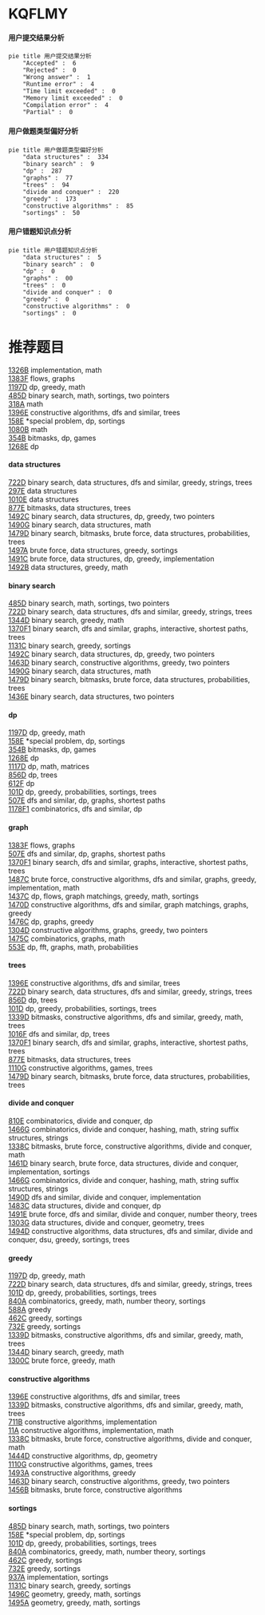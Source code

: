 # KQFLMY
<!-- tabs:start -->
#### **用户提交结果分析**

```mermaid
pie title 用户提交结果分析
    "Accepted" :  6
    "Rejected" :  0
    "Wrong answer" :  1
    "Runtime error" :  4
    "Time limit exceeded" :  0
    "Memory limit exceeded" :  0
    "Compilation error" :  4
    "Partial" :  0
```
#### **用户做题类型偏好分析**

```mermaid
pie title 用户做题类型偏好分析
    "data structures" :  334
    "binary search" :  9
    "dp" :  287
    "graphs" :  77
    "trees" :  94
    "divide and conquer" :  220
    "greedy" :  173
    "constructive algorithms" :  85
    "sortings" :  50
```
#### **用户错题知识点分析**

```mermaid
pie title 用户错题知识点分析
    "data structures" :  5
    "binary search" :  0
    "dp" :  0
    "graphs" :  00
    "trees" :  0
    "divide and conquer" :  0
    "greedy" :  0
    "constructive algorithms" :  0
    "sortings" :  0
```
<!-- tabs:end -->
# 推荐题目
[1326B](http://codeforces.com/problemset/problem/1326/B)		implementation,
                        math		  
[1383F](http://codeforces.com/problemset/problem/1383/F)		flows,
                        graphs		  
[1197D](http://codeforces.com/problemset/problem/1197/D)		dp,
                        greedy,
                        math		  
[485D](https://codeforces.com/contest/485/problem/D)		binary search,
                        math,
                        sortings,
                        two pointers		  
[318A](http://codeforces.com/problemset/problem/318/A)		math		  
[1396E](http://codeforces.com/problemset/problem/1396/E)		constructive algorithms,
                        dfs and similar,
                        trees		  
[158E](http://codeforces.com/problemset/problem/158/E)		*special problem,
                        dp,
                        sortings		  
[1080B](http://codeforces.com/problemset/problem/1080/B)		math		  
[354B](http://codeforces.com/problemset/problem/354/B)		bitmasks,
                        dp,
                        games		  
[1268E](http://codeforces.com/problemset/problem/1268/E)		dp		  
<!-- tabs:start -->
#### **data structures**
[722D](http://codeforces.com/problemset/problem/722/D)		binary search,
                        data structures,
                        dfs and similar,
                        greedy,
                        strings,
                        trees		  
[297E](http://codeforces.com/problemset/problem/297/E)		data structures		  
[1010E](http://codeforces.com/problemset/problem/1010/E)		data structures		  
[877E](http://codeforces.com/problemset/problem/877/E)		bitmasks,
                        data structures,
                        trees		  
[1492C](http://codeforces.com/problemset/problem/1492/C)		binary search,
                        data structures,
                        dp,
                        greedy,
                        two pointers		  
[1490G](http://codeforces.com/problemset/problem/1490/G)		binary search,
                        data structures,
                        math		  
[1479D](http://codeforces.com/problemset/problem/1479/D)		binary search,
                        bitmasks,
                        brute force,
                        data structures,
                        probabilities,
                        trees		  
[1497A](http://codeforces.com/problemset/problem/1497/A)		brute force,
                        data structures,
                        greedy,
                        sortings		  
[1491C](http://codeforces.com/problemset/problem/1491/C)		brute force,
                        data structures,
                        dp,
                        greedy,
                        implementation		  
[1492B](http://codeforces.com/problemset/problem/1492/B)		data structures,
                        greedy,
                        math		  
#### **binary search**
[485D](https://codeforces.com/contest/485/problem/D)		binary search,
                        math,
                        sortings,
                        two pointers		  
[722D](http://codeforces.com/problemset/problem/722/D)		binary search,
                        data structures,
                        dfs and similar,
                        greedy,
                        strings,
                        trees		  
[1344D](http://codeforces.com/problemset/problem/1344/D)		binary search,
                        greedy,
                        math		  
[1370F1](http://codeforces.com/problemset/problem/1370/F1)		binary search,
                        dfs and similar,
                        graphs,
                        interactive,
                        shortest paths,
                        trees		  
[1131C](http://codeforces.com/problemset/problem/1131/C)		binary search,
                        greedy,
                        sortings		  
[1492C](http://codeforces.com/problemset/problem/1492/C)		binary search,
                        data structures,
                        dp,
                        greedy,
                        two pointers		  
[1463D](http://codeforces.com/problemset/problem/1463/D)		binary search,
                        constructive algorithms,
                        greedy,
                        two pointers		  
[1490G](http://codeforces.com/problemset/problem/1490/G)		binary search,
                        data structures,
                        math		  
[1479D](http://codeforces.com/problemset/problem/1479/D)		binary search,
                        bitmasks,
                        brute force,
                        data structures,
                        probabilities,
                        trees		  
[1436E](http://codeforces.com/problemset/problem/1436/E)		binary search,
                        data structures,
                        two pointers		  
#### **dp**
[1197D](http://codeforces.com/problemset/problem/1197/D)		dp,
                        greedy,
                        math		  
[158E](http://codeforces.com/problemset/problem/158/E)		*special problem,
                        dp,
                        sortings		  
[354B](http://codeforces.com/problemset/problem/354/B)		bitmasks,
                        dp,
                        games		  
[1268E](http://codeforces.com/problemset/problem/1268/E)		dp		  
[1117D](http://codeforces.com/problemset/problem/1117/D)		dp,
                        math,
                        matrices		  
[856D](http://codeforces.com/problemset/problem/856/D)		dp,
                        trees		  
[612F](http://codeforces.com/problemset/problem/612/F)		dp		  
[101D](http://codeforces.com/problemset/problem/101/D)		dp,
                        greedy,
                        probabilities,
                        sortings,
                        trees		  
[507E](http://codeforces.com/problemset/problem/507/E)		dfs and similar,
                        dp,
                        graphs,
                        shortest paths		  
[1178F1](http://codeforces.com/problemset/problem/1178/F1)		combinatorics,
                        dfs and similar,
                        dp		  
#### **graph**
[1383F](http://codeforces.com/problemset/problem/1383/F)		flows,
                        graphs		  
[507E](http://codeforces.com/problemset/problem/507/E)		dfs and similar,
                        dp,
                        graphs,
                        shortest paths		  
[1370F1](http://codeforces.com/problemset/problem/1370/F1)		binary search,
                        dfs and similar,
                        graphs,
                        interactive,
                        shortest paths,
                        trees		  
[1487C](http://codeforces.com/problemset/problem/1487/C)		brute force,
                        constructive algorithms,
                        dfs and similar,
                        graphs,
                        greedy,
                        implementation,
                        math		  
[1437C](http://codeforces.com/problemset/problem/1437/C)		dp,
                        flows,
                        graph matchings,
                        greedy,
                        math,
                        sortings		  
[1470D](http://codeforces.com/problemset/problem/1470/D)		constructive algorithms,
                        dfs and similar,
                        graph matchings,
                        graphs,
                        greedy		  
[1476C](http://codeforces.com/problemset/problem/1476/C)		dp,
                        graphs,
                        greedy		  
[1304D](http://codeforces.com/problemset/problem/1304/D)		constructive algorithms,
                        graphs,
                        greedy,
                        two pointers		  
[1475C](http://codeforces.com/problemset/problem/1475/C)		combinatorics,
                        graphs,
                        math		  
[553E](http://codeforces.com/problemset/problem/553/E)		dp,
                        fft,
                        graphs,
                        math,
                        probabilities		  
#### **trees**
[1396E](http://codeforces.com/problemset/problem/1396/E)		constructive algorithms,
                        dfs and similar,
                        trees		  
[722D](http://codeforces.com/problemset/problem/722/D)		binary search,
                        data structures,
                        dfs and similar,
                        greedy,
                        strings,
                        trees		  
[856D](http://codeforces.com/problemset/problem/856/D)		dp,
                        trees		  
[101D](http://codeforces.com/problemset/problem/101/D)		dp,
                        greedy,
                        probabilities,
                        sortings,
                        trees		  
[1339D](https://codeforces.com/contest/1339/problem/D)		bitmasks,
                        constructive algorithms,
                        dfs and similar,
                        greedy,
                        math,
                        trees		  
[1016F](http://codeforces.com/problemset/problem/1016/F)		dfs and similar,
                        dp,
                        trees		  
[1370F1](http://codeforces.com/problemset/problem/1370/F1)		binary search,
                        dfs and similar,
                        graphs,
                        interactive,
                        shortest paths,
                        trees		  
[877E](http://codeforces.com/problemset/problem/877/E)		bitmasks,
                        data structures,
                        trees		  
[1110G](http://codeforces.com/problemset/problem/1110/G)		constructive algorithms,
                        games,
                        trees		  
[1479D](http://codeforces.com/problemset/problem/1479/D)		binary search,
                        bitmasks,
                        brute force,
                        data structures,
                        probabilities,
                        trees		  
#### **divide and conquer**
[810E](https://codeforces.com/contest/810/problem/E)		combinatorics,
                        divide and conquer,
                        dp		  
[1466G](http://codeforces.com/problemset/problem/1466/G)		combinatorics,
                        divide and conquer,
                        hashing,
                        math,
                        string suffix structures,
                        strings		  
[1338C](http://codeforces.com/problemset/problem/1338/C)		bitmasks,
                        brute force,
                        constructive algorithms,
                        divide and conquer,
                        math		  
[1461D](http://codeforces.com/problemset/problem/1461/D)		binary search,
                        brute force,
                        data structures,
                        divide and conquer,
                        implementation,
                        sortings		  
[1466G](http://codeforces.com/problemset/problem/1466/G)		combinatorics,
                        divide and conquer,
                        hashing,
                        math,
                        string suffix structures,
                        strings		  
[1490D](http://codeforces.com/problemset/problem/1490/D)		dfs and similar,
                        divide and conquer,
                        implementation		  
[1483C](https://codeforces.com/contest/1483/problem/C)		data structures,
                        divide and conquer,
                        dp		  
[1491E](http://codeforces.com/problemset/problem/1491/E)		brute force,
                        dfs and similar,
                        divide and conquer,
                        number theory,
                        trees		  
[1303G](http://codeforces.com/problemset/problem/1303/G)		data structures,
                        divide and conquer,
                        geometry,
                        trees		  
[1494D](http://codeforces.com/problemset/problem/1494/D)		constructive algorithms,
                        data structures,
                        dfs and similar,
                        divide and conquer,
                        dsu,
                        greedy,
                        sortings,
                        trees		  
#### **greedy**
[1197D](http://codeforces.com/problemset/problem/1197/D)		dp,
                        greedy,
                        math		  
[722D](http://codeforces.com/problemset/problem/722/D)		binary search,
                        data structures,
                        dfs and similar,
                        greedy,
                        strings,
                        trees		  
[101D](http://codeforces.com/problemset/problem/101/D)		dp,
                        greedy,
                        probabilities,
                        sortings,
                        trees		  
[840A](http://codeforces.com/problemset/problem/840/A)		combinatorics,
                        greedy,
                        math,
                        number theory,
                        sortings		  
[588A](http://codeforces.com/problemset/problem/588/A)		greedy		  
[462C](https://codeforces.com/contest/462/problem/C)		greedy,
                        sortings		  
[732E](http://codeforces.com/problemset/problem/732/E)		greedy,
                        sortings		  
[1339D](https://codeforces.com/contest/1339/problem/D)		bitmasks,
                        constructive algorithms,
                        dfs and similar,
                        greedy,
                        math,
                        trees		  
[1344D](http://codeforces.com/problemset/problem/1344/D)		binary search,
                        greedy,
                        math		  
[1300C](https://codeforces.com/contest/1300/problem/C)		brute force,
                        greedy,
                        math		  
#### **constructive algorithms**
[1396E](http://codeforces.com/problemset/problem/1396/E)		constructive algorithms,
                        dfs and similar,
                        trees		  
[1339D](https://codeforces.com/contest/1339/problem/D)		bitmasks,
                        constructive algorithms,
                        dfs and similar,
                        greedy,
                        math,
                        trees		  
[711B](http://codeforces.com/problemset/problem/711/B)		constructive algorithms,
                        implementation		  
[11A](http://codeforces.com/problemset/problem/11/A)		constructive algorithms,
                        implementation,
                        math		  
[1338C](http://codeforces.com/problemset/problem/1338/C)		bitmasks,
                        brute force,
                        constructive algorithms,
                        divide and conquer,
                        math		  
[1444D](http://codeforces.com/problemset/problem/1444/D)		constructive algorithms,
                        dp,
                        geometry		  
[1110G](http://codeforces.com/problemset/problem/1110/G)		constructive algorithms,
                        games,
                        trees		  
[1493A](http://codeforces.com/problemset/problem/1493/A)		constructive algorithms,
                        greedy		  
[1463D](http://codeforces.com/problemset/problem/1463/D)		binary search,
                        constructive algorithms,
                        greedy,
                        two pointers		  
[1456B](https://codeforces.com/contest/1456/problem/B)		bitmasks,
                        brute force,
                        constructive algorithms		  
#### **sortings**
[485D](https://codeforces.com/contest/485/problem/D)		binary search,
                        math,
                        sortings,
                        two pointers		  
[158E](http://codeforces.com/problemset/problem/158/E)		*special problem,
                        dp,
                        sortings		  
[101D](http://codeforces.com/problemset/problem/101/D)		dp,
                        greedy,
                        probabilities,
                        sortings,
                        trees		  
[840A](http://codeforces.com/problemset/problem/840/A)		combinatorics,
                        greedy,
                        math,
                        number theory,
                        sortings		  
[462C](https://codeforces.com/contest/462/problem/C)		greedy,
                        sortings		  
[732E](http://codeforces.com/problemset/problem/732/E)		greedy,
                        sortings		  
[937A](http://codeforces.com/problemset/problem/937/A)		implementation,
                        sortings		  
[1131C](http://codeforces.com/problemset/problem/1131/C)		binary search,
                        greedy,
                        sortings		  
[1496C](https://codeforces.com/contest/1496/problem/C)		geometry,
                        greedy,
                        math,
                        sortings		  
[1495A](http://codeforces.com/problemset/problem/1495/A)		geometry,
                        greedy,
                        math,
                        sortings		  
<!-- tabs:end -->
